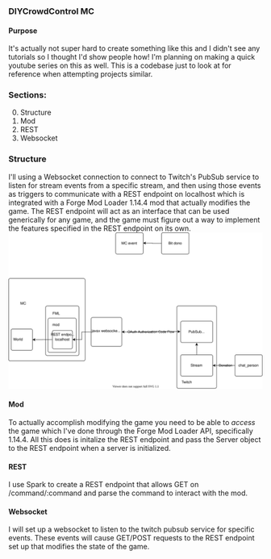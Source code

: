 ### DIYCrowdControl MC

#### Purpose
It's actually not super hard to create something like this and I didn't see any tutorials so I thought I'd show people how! I'm planning on making a quick youtube series on this as well. This is a codebase just to look at for reference when attempting projects similar.

### Sections:
   0. Structure
   1. Mod
   2. REST
   3. Websocket
   
### Structure
I'll using a Websocket connection to connect to Twitch's PubSub service to listen for stream events from a specific stream, and then using those events as triggers to communicate with a REST endpoint on localhost which is integrated with a Forge Mod Loader 1.14.4 mod that actually modifies the game. The REST endpoint will act as an interface that can be used generically for any game, and the game must figure out a way to implement the features specified in the REST endpoint on its own. 
![structure](MChatControlPlan.svg)
   
#### Mod
To actually accomplish modifying the game you need to be able to _access_ the game which I've done through the Forge Mod Loader API, specifically 1.14.4. All this does is initalize the REST endpoint and pass the Server object to the REST endpoint when a server is initialized.

#### REST
I use Spark to create a REST endpoint that allows GET on /command/:command and parse the command to interact with the mod.

#### Websocket
I will set up a websocket to listen to the twitch pubsub service for specific events. These events will cause GET/POST requests to the REST endpoint set up that modifies the state of the game.
